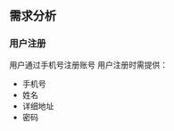 ## 需求分析
### 用户注册
用户通过手机号注册账号
用户注册时需提供：
- 手机号
- 姓名
- 详细地址
- 密码

<!--stackedit_data:
eyJoaXN0b3J5IjpbNDM3NTIxODkwLC03MzYyMTcyNTYsLTE5MD
EzMTE3ODYsMzQ3ODA5NDQ2LC01NTczNjM1OV19
-->